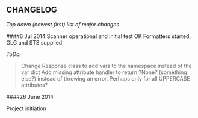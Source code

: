 ## CHANGELOG

*Top down (newest first) list of major changes*

####6 Jul 2014
Scanner operational and initial test OK
Formatters started. GLG and STS supplied.

*ToDo:*
> Change Response class to add vars to the namespace instead of the var dict
> Add missing attribute handler to return ?None? (something else?) instead of throwing an error.
> Perhaps only for all UPPERCASE attributes?

####26 June 2014

Project initiation
